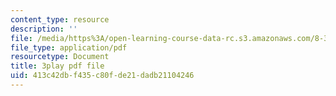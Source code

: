 ```yaml
---
content_type: resource
description: ''
file: /media/https%3A/open-learning-course-data-rc.s3.amazonaws.com/8-333-statistical-mechanics-i-statistical-mechanics-of-particles-fall-2013/413c42dbf435c80fde21dadb21104246_hl4c1P9D8IY.pdf
file_type: application/pdf
resourcetype: Document
title: 3play pdf file
uid: 413c42db-f435-c80f-de21-dadb21104246
---
```

